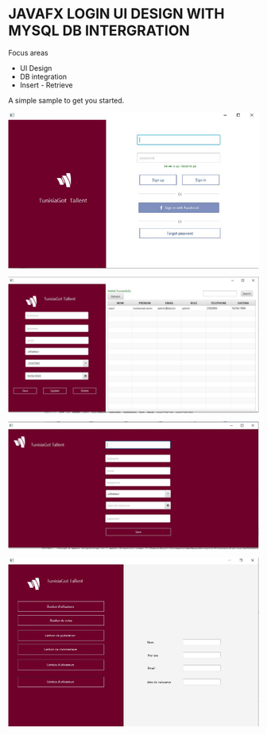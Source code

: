# JAVAFX LOGIN UI DESIGN WITH MYSQL DB INTERGRATION

Focus areas

- UI Design
- DB integration
- Insert - Retrieve

A simple sample to get you started.

![](https://github.com/manforce001/sprintJava/blob/master/img.JPG)

![](https://github.com/manforce001/sprintJava/blob/master/img2.JPG)

![](https://github.com/manforce001/sprintJava/blob/master/img3.JPG)

![](https://github.com/manforce001/sprintJava/blob/master/img4.JPG)